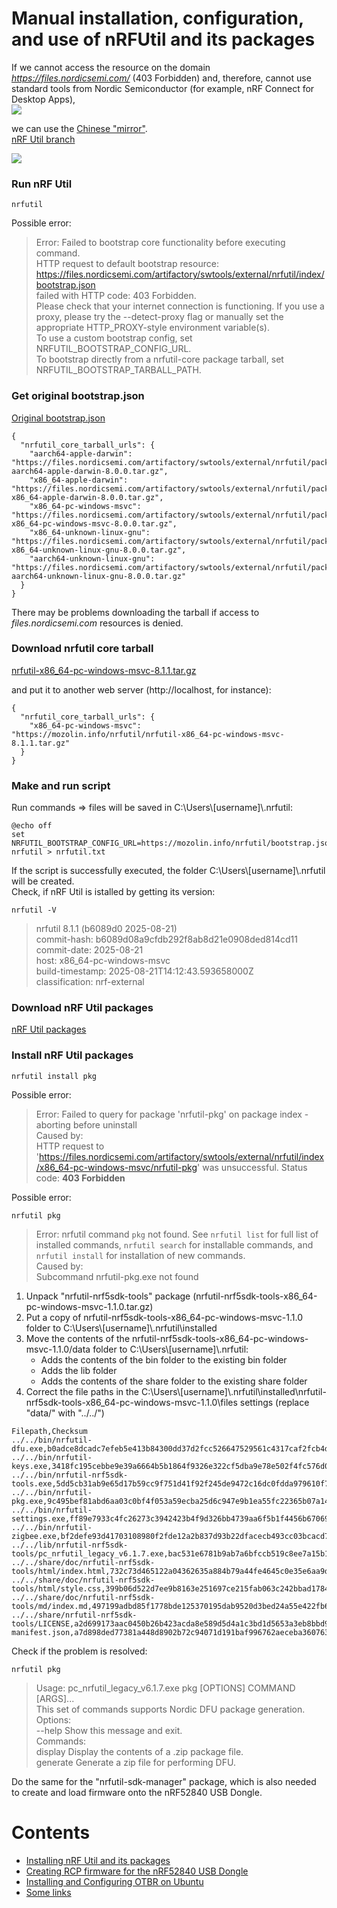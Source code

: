 
# Manual installation, configuration, and use of nRFUtil and its packages
  
If we cannot access the resource on the domain *https://files.nordicsemi.com/* (403 Forbidden) and, therefore, cannot use standard tools from Nordic Semiconductor (for example, nRF Connect for Desktop Apps),  
![](images/nrfconnect-5.2.0_unabled.jpg)
  
we can use the [Chinese "mirror"](https://files.nordicsemi.cn/ui/packages).  
[nRF Util branch](https://files.nordicsemi.cn/ui/repos/tree/General/swtools/external/nrfutil)  
  
![](images/nrfutil_cn.png)  


### Run nRF Util
~~~  
nrfutil
~~~
Possible error:  
  
> Error: Failed to bootstrap core functionality before executing command.  
> HTTP request to default bootstrap resource:  
> https://files.nordicsemi.com/artifactory/swtools/external/nrfutil/index/bootstrap.json  
> failed with HTTP code: 403 Forbidden.  
> Please check that your internet connection is functioning. If you use a proxy, please try the --detect-proxy flag or manually set the appropriate HTTP_PROXY-style environment variable(s).  
> To use a custom bootstrap config, set NRFUTIL_BOOTSTRAP_CONFIG_URL.  
> To bootstrap directly from a nrfutil-core package tarball, set NRFUTIL_BOOTSTRAP_TARBALL_PATH.  
  
### Get original bootstrap.json
[Original bootstrap.json](https://files.nordicsemi.cn/ui/repos/tree/General/swtools-cache/external/nrfutil/index/bootstrap.json)  
~~~
{
  "nrfutil_core_tarball_urls": {
    "aarch64-apple-darwin": "https://files.nordicsemi.com/artifactory/swtools/external/nrfutil/packages/nrfutil/nrfutil-aarch64-apple-darwin-8.0.0.tar.gz",
    "x86_64-apple-darwin": "https://files.nordicsemi.com/artifactory/swtools/external/nrfutil/packages/nrfutil/nrfutil-x86_64-apple-darwin-8.0.0.tar.gz",
    "x86_64-pc-windows-msvc": "https://files.nordicsemi.com/artifactory/swtools/external/nrfutil/packages/nrfutil/nrfutil-x86_64-pc-windows-msvc-8.0.0.tar.gz",
    "x86_64-unknown-linux-gnu": "https://files.nordicsemi.com/artifactory/swtools/external/nrfutil/packages/nrfutil/nrfutil-x86_64-unknown-linux-gnu-8.0.0.tar.gz",
    "aarch64-unknown-linux-gnu": "https://files.nordicsemi.com/artifactory/swtools/external/nrfutil/packages/nrfutil/nrfutil-aarch64-unknown-linux-gnu-8.0.0.tar.gz"
  }
}
~~~
There may be problems downloading the tarball if access to *files.nordicsemi.com* resources is denied.  

### Download nrfutil core tarball
[nrfutil-x86_64-pc-windows-msvc-8.1.1.tar.gz](https://files.nordicsemi.cn/ui/native/swtools-cache/external/nrfutil/packages/nrfutil/nrfutil-x86_64-pc-windows-msvc-8.1.1.tar.gz)
  
and put it to another web server (http://localhost, for instance):
~~~
{
  "nrfutil_core_tarball_urls": {
    "x86_64-pc-windows-msvc":    "https://mozolin.info/nrfutil/nrfutil-x86_64-pc-windows-msvc-8.1.1.tar.gz"
  }
}
~~~


### Make and run script
Run commands => files will be saved in C:\\Users\\[username]\\.nrfutil:  
~~~
@echo off
set NRFUTIL_BOOTSTRAP_CONFIG_URL=https://mozolin.info/nrfutil/bootstrap.json
nrfutil > nrfutil.txt
~~~
If the script is successfully executed, the folder C:\\Users\\[username]\\.nrfutil will be created.  
Check, if nRF Util is istalled by getting its version:  
~~~
nrfutil -V
~~~
> nrfutil 8.1.1 (b6089d0 2025-08-21)  
> commit-hash: b6089d08a9cfdb292f8ab8d21e0908ded814cd11  
> commit-date: 2025-08-21  
> host: x86_64-pc-windows-msvc  
> build-timestamp: 2025-08-21T14:12:43.593658000Z  
> classification: nrf-external  

### Download nRF Util packages
[nRF Util packages](https://files.nordicsemi.cn/ui/repos/tree/General/swtools/external/nrfutil/packages)


### Install nRF Util packages
~~~  
nrfutil install pkg
~~~
Possible error:  
  
> Error: Failed to query for package 'nrfutil-pkg' on package index - aborting before uninstall  
> Caused by:  
> HTTP request to 'https://files.nordicsemi.com/artifactory/swtools/external/nrfutil/index/x86_64-pc-windows-msvc/nrfutil-pkg' was unsuccessful. Status code: **403 Forbidden**  

Possible error:  
~~~
nrfutil pkg
~~~
> Error: nrfutil command `pkg` not found. See `nrfutil list` for full list of installed commands, `nrfutil search` for installable commands, and `nrfutil install` for installation of new commands.  
> Caused by:  
> Subcommand nrfutil-pkg.exe not found  

1) Unpack "nrfutil-nrf5sdk-tools" package (nrfutil-nrf5sdk-tools-x86_64-pc-windows-msvc-1.1.0.tar.gz)
2) Put a copy of nrfutil-nrf5sdk-tools-x86_64-pc-windows-msvc-1.1.0 folder to C:\\Users\\[username]\\.nrfutil\\installed
3) Move the contents of the nrfutil-nrf5sdk-tools-x86_64-pc-windows-msvc-1.1.0/data folder to C:\\Users\\[username]\\.nrfutil:
   - Adds the contents of the bin folder to the existing bin folder
   - Adds the lib folder
   - Adds the contents of the share folder to the existing share folder
4) Correct the file paths in the C:\\Users\\[username]\\.nrfutil\\installed\\nrfutil-nrf5sdk-tools-x86_64-pc-windows-msvc-1.1.0\\files settings (replace "data/" with "../../")
~~~
Filepath,Checksum
../../bin/nrfutil-dfu.exe,b0adce8dcadc7efeb5e413b84300dd37d2fcc526647529561c4317caf2fcb4dd
../../bin/nrfutil-keys.exe,3418fc195cebbe9e39a6664b5b1864f9326e322cf5dba9e78e502f4fc576d06c
../../bin/nrfutil-nrf5sdk-tools.exe,5dd5cb31ab9e65d17b59cc9f751d41f92f245de9472c16dc0fdda979610f782b
../../bin/nrfutil-pkg.exe,9c495bef81abd6aa03c0bf4f053a59ecba25d6c947e9b1ea55fc22365b07a140
../../bin/nrfutil-settings.exe,ff89e7933c4fc26273c3942423b4f9d326bb4739aa6f5b1f4456b670699ea873
../../bin/nrfutil-zigbee.exe,bf2defe93d41703108980f2fde12a2b837d93b22dfacecb493cc03bcacd7c356
../../lib/nrfutil-nrf5sdk-tools/pc_nrfutil_legacy_v6.1.7.exe,bac531e6781b9ab7a6bfccb519c8ee7a15b11ecf13140bb058cc7bb0cdc6d802
../../share/doc/nrfutil-nrf5sdk-tools/html/index.html,732c73d465122a04362635a884b79a44fe4645c0e35e6aa9da988efafc3a1a31
../../share/doc/nrfutil-nrf5sdk-tools/html/style.css,399b06d522d7ee9b8163e251697ce215fab063c242bbad17847130f9d991774f
../../share/doc/nrfutil-nrf5sdk-tools/md/index.md,497199adbd85f1778bde125370195dab9520d3bed24a55e422fb685c105124d3
../../share/nrfutil-nrf5sdk-tools/LICENSE,a2d699173aac0450b26b423acda8e589d5d4a1c3bd1d5653a3eb8bbd9b9f31b4
manifest.json,a7d898ded77381a448d8902b72c94071d191baf996762aeceba360763d55b01b
~~~
  
Check if the problem is resolved:
~~~
nrfutil pkg
~~~
>Usage: pc_nrfutil_legacy_v6.1.7.exe pkg [OPTIONS] COMMAND [ARGS]...  
>  This set of commands supports Nordic DFU package generation.  
>Options:  
>  --help  Show this message and exit.  
>Commands:  
>  display   Display the contents of a .zip package file.  
>  generate  Generate a zip file for performing DFU.  

Do the same for the "nrfutil-sdk-manager" package, which is also needed to create and load firmware onto the nRF52840 USB Dongle.  

  
# Contents
- [Installing nRF Util and its packages](01_nrfutil.md)  
- [Creating RCP firmware for the nRF52840 USB Dongle](02_firmware.md)  
- [Installing and Configuring OTBR on Ubuntu](03_otbr.md)  
- [Some links](04_links.md)  
  